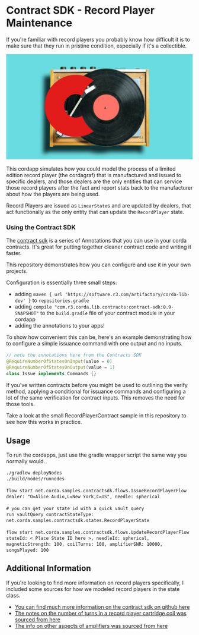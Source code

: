 # Contract SDK - Record Player Maintenance


If you're familiar with record players you probably know how difficult it is to make sure that they run in pristine condition, especially if it's a collectible.

![](./cordaphone.png)


This cordapp simulates how you could model the process of a limited edition record player (the cordagraf) that is manufactured and issued to specific dealers, and those dealers are the only entities that can service those record players after the fact and report stats back to the manufacturer about how the players are being used.

Record Players are issued as `LinearState`s and are updated by dealers, that act functionally as the only entity that can update the `RecordPlayer` state.


### Using the Contract SDK

The [contract sdk](https://github.com/corda/contract-sdk) is a series of Annotations that you can use in your corda contracts. It's great for putting together cleaner contract code and writing it faster.

This repository demonstrates how you can configure and use it in your own projects.

Configuration is essentially three small steps:

- adding `maven { url 'https://software.r3.com/artifactory/corda-lib-dev' }` to `repositories.gradle`
- adding `compile "com.r3.corda.lib.contracts:contract-sdk:0.9-SNAPSHOT"` to the `build.gradle` file of your contract module in your cordapp
- adding the annotations to your apps!


To show how convenient this can be, here's an example demonstrating how to configure a simple issuance command with one output and no inputs.

```java
// note the annotations here from the Contracts SDK
@RequireNumberOfStatesOnInput(value = 0)
@RequireNumberOfStatesOnOutput(value = 1)
class Issue implements Commands {}
```

If you've written contracts before you might be used to outlining the verify method, applying a conditional for issuance commands and configuring a lot of the same verification for contract inputs. This removes the need for those tools.

Take a look at the small RecordPlayerContract sample in this repository to see how this works in practice.

## Usage

To run the cordapps, just use the gradle wrapper script the same way you normally would.

```
./gradlew deployNodes
./build/nodes/runnodes

flow start net.corda.samples.contractsdk.flows.IssueRecordPlayerFlow dealer: "O=Alice Audio,L=New York,C=US", needle: spherical

# you can get your state id with a quick vault query
run vaultQuery contractStateType: net.corda.samples.contractsdk.states.RecordPlayerState

flow start net.corda.samples.contractsdk.flows.UpdateRecordPlayerFlow stateId: < Place State ID here >, needleId: spherical, magneticStrength: 100, coilTurns: 100, amplifierSNR: 10000, songsPlayed: 100
```

## Additional Information

If you're looking to find more information on record players specifically, I included some sources for how we modeled record players in the state class.

- [You can find much more information on the contract sdk on github here](https://github.com/corda/contract-sdk)
- [The notes on the number of turns in a record player cartridge coil was sourced from here](https://www.vinylengine.com/turntable_forum/viewtopic.php?t=35449)
- [The info on other aspects of amplifiers was sourced from here](https://www.cambridgeaudio.com/usa/en/blog/amplifier-specifications)


